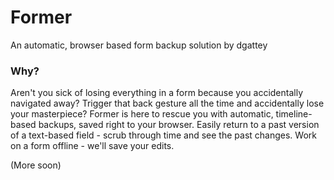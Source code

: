 # Former
An automatic, browser based form backup solution by dgattey

### Why?
Aren't you sick of losing everything in a form because you accidentally navigated away? Trigger that back gesture all the time and accidentally lose your masterpiece? Former is here to rescue you with automatic, timeline-based backups, saved right to your browser. Easily return to a past version of a text-based field - scrub through time and see the past changes. Work on a form offline - we'll save your edits.

(More soon)
